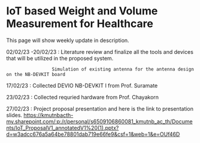 <h1>IoT based Weight and Volume Measurement for Healthcare​</h1>

This page will show weekly update in description. 

02/02/23 -20/02/23 : Literature review and finalize all the tools and devices that will be utilized in the proposed system.

                     Simulation of existing antenna for the antenna design on the NB-DEVKIT board

17/02/23           : Collected DEVIO NB-DEVKIT I from Prof. Suramate

23/02/23           : Collected requried hardware from Prof. Chayakorn

27/02/23           : Project proposal presentation and here is the link to presentation slides.
https://kmutnbacth-my.sharepoint.com/:p:/r/personal/s6509106860081_kmutnb_ac_th/Documents/IoT_ProposalV1_annotatedV1%20(1).pptx?d=w3adcc676a5a64be78801dab719e66fe9&csf=1&web=1&e=OUf46D

